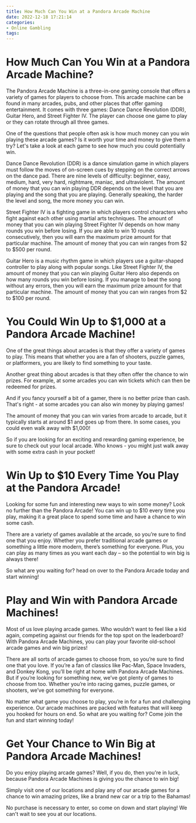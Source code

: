 ```yaml
---
title: How Much Can You Win at a Pandora Arcade Machine
date: 2022-12-18 17:21:14
categories:
- Online Gambling
tags:
---
```



#  How Much Can You Win at a Pandora Arcade Machine?

The Pandora Arcade Machine is a three-in-one gaming console that offers a variety of games for players to choose from. This arcade machine can be found in many arcades, pubs, and other places that offer gaming entertainment. It comes with three games: Dance Dance Revolution (DDR), Guitar Hero, and Street Fighter IV. The player can choose one game to play or they can rotate through all three games.

One of the questions that people often ask is how much money can you win playing these arcade games? Is it worth your time and money to give them a try? Let's take a look at each game to see how much you could potentially win.

Dance Dance Revolution (DDR) is a dance simulation game in which players must follow the moves of on-screen cues by stepping on the correct arrows on the dance pad. There are nine levels of difficulty: beginner, easy, medium, hard, very hard, nightmare, maniac, and ultraviolent. The amount of money that you can win playing DDR depends on the level that you are playing and the song that you are playing. Generally speaking, the harder the level and song, the more money you can win.

Street Fighter IV is a fighting game in which players control characters who fight against each other using martial arts techniques. The amount of money that you can win playing Street Fighter IV depends on how many rounds you win before losing. If you are able to win 10 rounds consecutively, then you will earn the maximum prize amount for that particular machine. The amount of money that you can win ranges from $2 to $500 per round.

Guitar Hero is a music rhythm game in which players use a guitar-shaped controller to play along with popular songs. Like Street Fighter IV, the amount of money that you can win playing Guitar Hero also depends on how many rounds you win before losing. If you manage to beat the song without any errors, then you will earn the maximum prize amount for that particular machine. The amount of money that you can win ranges from $2 to $100 per round.

#  You Could Win Up to $1,000 at a Pandora Arcade Machine!

One of the great things about arcades is that they offer a variety of games to play. This means that whether you are a fan of shooters, puzzle games, or platformers, you are likely to find something to your taste.

Another great thing about arcades is that they often offer the chance to win prizes. For example, at some arcades you can win tickets which can then be redeemed for prizes.

And if you fancy yourself a bit of a gamer, there is no better prize than cash. That's right - at some arcades you can also win money by playing games!

The amount of money that you can win varies from arcade to arcade, but it typically starts at around $1 and goes up from there. In some cases, you could even walk away with $1,000!

So if you are looking for an exciting and rewarding gaming experience, be sure to check out your local arcade. Who knows - you might just walk away with some extra cash in your pocket!

#  Win Up to $10 Every Time You Play at the Pandora Arcade!

Looking for some fun and interesting new ways to win some money? Look no further than the Pandora Arcade! You can win up to $10 every time you play, making it a great place to spend some time and have a chance to win some cash.

There are a variety of games available at the arcade, so you’re sure to find one that you enjoy. Whether you prefer traditional arcade games or something a little more modern, there’s something for everyone. Plus, you can play as many times as you want each day – so the potential to win big is always there!

So what are you waiting for? head on over to the Pandora Arcade today and start winning!

#  Play and Win with Pandora Arcade Machines!

Most of us love playing arcade games. Who wouldn’t want to feel like a kid again, competing against our friends for the top spot on the leaderboard? With Pandora Arcade Machines, you can play your favorite old-school arcade games and win big prizes!

There are all sorts of arcade games to choose from, so you’re sure to find one that you love. If you’re a fan of classics like Pac-Man, Space Invaders, and Donkey Kong, you’ll be right at home with Pandora Arcade Machines. But if you’re looking for something new, we’ve got plenty of games to choose from too. Whether you’re into racing games, puzzle games, or shooters, we’ve got something for everyone.

No matter what game you choose to play, you’re in for a fun and challenging experience. Our arcade machines are packed with features that will keep you hooked for hours on end. So what are you waiting for? Come join the fun and start winning today!

#  Get Your Chance to Win Big at Pandora Arcade Machines!

Do you enjoy playing arcade games? Well, if you do, then you're in luck, because Pandora Arcade Machines is giving you the chance to win big!

Simply visit one of our locations and play any of our arcade games for a chance to win amazing prizes, like a brand new car or a trip to the Bahamas!

No purchase is necessary to enter, so come on down and start playing! We can't wait to see you at our locations.